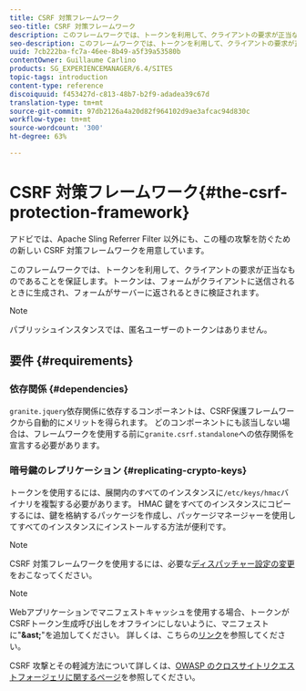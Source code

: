 ```yaml
---
title: CSRF 対策フレームワーク
seo-title: CSRF 対策フレームワーク
description: このフレームワークでは、トークンを利用して、クライアントの要求が正当なものであることを保証します
seo-description: このフレームワークでは、トークンを利用して、クライアントの要求が正当なものであることを保証します
uuid: 7cb222ba-fc7a-46ee-8b49-a5f39a53580b
contentOwner: Guillaume Carlino
products: SG_EXPERIENCEMANAGER/6.4/SITES
topic-tags: introduction
content-type: reference
discoiquuid: f453427d-c813-48b7-b2f9-adadea39c67d
translation-type: tm+mt
source-git-commit: 97db2126a4a20d82f964102d9ae3afcac94d830c
workflow-type: tm+mt
source-wordcount: '300'
ht-degree: 63%

---
```



# CSRF 対策フレームワーク{#the-csrf-protection-framework}

アドビでは、Apache Sling Referrer Filter 以外にも、この種の攻撃を防ぐための新しい CSRF 対策フレームワークを用意しています。

このフレームワークでは、トークンを利用して、クライアントの要求が正当なものであることを保証します。トークンは、フォームがクライアントに送信されるときに生成され、フォームがサーバーに返されるときに検証されます。

>[!NOTE]
>
>パブリッシュインスタンスでは、匿名ユーザーのトークンはありません。

## 要件 {#requirements}

### 依存関係 {#dependencies}

`granite.jquery`依存関係に依存するコンポーネントは、CSRF保護フレームワークから自動的にメリットを得られます。 どのコンポーネントにも該当しない場合は、フレームワークを使用する前に`granite.csrf.standalone`への依存関係を宣言する必要があります。

### 暗号鍵のレプリケーション {#replicating-crypto-keys}

トークンを使用するには、展開内のすべてのインスタンスに`/etc/keys/hmac`バイナリを複製する必要があります。 HMAC 鍵をすべてのインスタンスにコピーするには、鍵を格納するパッケージを作成し、パッケージマネージャーを使用してすべてのインスタンスにインストールする方法が便利です。

>[!NOTE]
>
>CSRF 対策フレームワークを使用するには、必要な[ディスパッチャー設定の変更](https://helpx.adobe.com/experience-manager/dispatcher/user-guide.html)をおこなってください。

>[!NOTE]
>
>Webアプリケーションでマニフェストキャッシュを使用する場合、トークンがCSRFトークン生成呼び出しをオフラインにしないように、マニフェストに&quot;**&amp;ast;**&quot;を追加してください。 詳しくは、こちらの[リンク](https://www.w3.org/TR/offline-webapps/)を参照してください。
>
>CSRF 攻撃とその軽減方法について詳しくは、[OWASP のクロスサイトリクエストフォージェリに関するページ](https://owasp.org/www-community/attacks/csrf)を参照してください。
